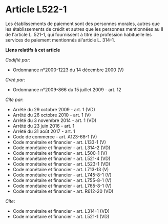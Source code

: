 # Article L522-1

Les établissements de paiement sont des personnes morales, autres que les établissements de crédit et autres que les
personnes mentionnées au II de l'article L. 521-1, qui fournissent à titre de profession habituelle les services de paiement
mentionnés àl'article L. 314-1.

**Liens relatifs à cet article**

_Codifié par_:

  - Ordonnance n°2000-1223 du 14 décembre 2000 (V)

_Créé par_:

  - Ordonnance n°2009-866 du 15 juillet 2009 - art. 12

_Cité par_:

  - Arrêté du 29 octobre 2009 - art. 1 (VD)
  - Arrêté du 26 octobre 2010 - art. 1 (V)
  - Arrêté du 3 novembre 2014 - art. 1 (VD)
  - Arrêté du 23 juin 2016 - art. 1
  - Arrêté du 31 août 2017 - art. 1
  - Code de commerce - art. A123-68-1 (V)
  - Code monétaire et financier - art. L133-1 (V)
  - Code monétaire et financier - art. L314-2 (VD)
  - Code monétaire et financier - art. L500-1 (V)
  - Code monétaire et financier - art. L521-4 (VD)
  - Code monétaire et financier - art. L523-1 (VD)
  - Code monétaire et financier - art. L713-13 (V)
  - Code monétaire et financier - art. L745-8-1 (V)
  - Code monétaire et financier - art. L755-8-1 (V)
  - Code monétaire et financier - art. L765-8-1 (V)
  - Code monétaire et financier - art. R612-20 (VD)

_Cite_:

  - Code monétaire et financier - art. L314-1 (VD)
  - Code monétaire et financier - art. L521-1 (VD)
